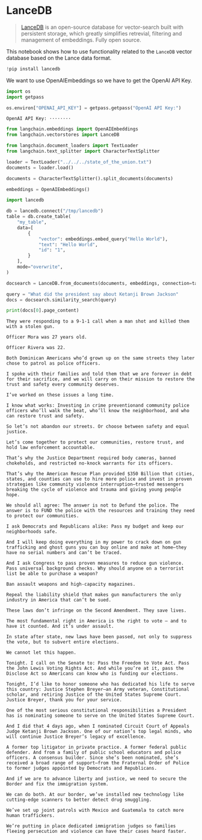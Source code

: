 # LanceDB

>[LanceDB](https://lancedb.com/) is an open-source database for vector-search built with persistent storage, which greatly simplifies retrevial, filtering and management of embeddings. Fully open source.

This notebook shows how to use functionality related to the `LanceDB` vector database based on the Lance data format.


```python
!pip install lancedb
```

We want to use OpenAIEmbeddings so we have to get the OpenAI API Key. 


```python
import os
import getpass

os.environ["OPENAI_API_KEY"] = getpass.getpass("OpenAI API Key:")
```

    OpenAI API Key: ········
    


```python
from langchain.embeddings import OpenAIEmbeddings
from langchain.vectorstores import LanceDB
```


```python
from langchain.document_loaders import TextLoader
from langchain.text_splitter import CharacterTextSplitter

loader = TextLoader("../../../state_of_the_union.txt")
documents = loader.load()

documents = CharacterTextSplitter().split_documents(documents)

embeddings = OpenAIEmbeddings()
```


```python
import lancedb

db = lancedb.connect("/tmp/lancedb")
table = db.create_table(
    "my_table",
    data=[
        {
            "vector": embeddings.embed_query("Hello World"),
            "text": "Hello World",
            "id": "1",
        }
    ],
    mode="overwrite",
)

docsearch = LanceDB.from_documents(documents, embeddings, connection=table)

query = "What did the president say about Ketanji Brown Jackson"
docs = docsearch.similarity_search(query)
```


```python
print(docs[0].page_content)
```

    They were responding to a 9-1-1 call when a man shot and killed them with a stolen gun. 
    
    Officer Mora was 27 years old. 
    
    Officer Rivera was 22. 
    
    Both Dominican Americans who’d grown up on the same streets they later chose to patrol as police officers. 
    
    I spoke with their families and told them that we are forever in debt for their sacrifice, and we will carry on their mission to restore the trust and safety every community deserves. 
    
    I’ve worked on these issues a long time. 
    
    I know what works: Investing in crime preventionand community police officers who’ll walk the beat, who’ll know the neighborhood, and who can restore trust and safety. 
    
    So let’s not abandon our streets. Or choose between safety and equal justice. 
    
    Let’s come together to protect our communities, restore trust, and hold law enforcement accountable. 
    
    That’s why the Justice Department required body cameras, banned chokeholds, and restricted no-knock warrants for its officers. 
    
    That’s why the American Rescue Plan provided $350 Billion that cities, states, and counties can use to hire more police and invest in proven strategies like community violence interruption—trusted messengers breaking the cycle of violence and trauma and giving young people hope.  
    
    We should all agree: The answer is not to Defund the police. The answer is to FUND the police with the resources and training they need to protect our communities. 
    
    I ask Democrats and Republicans alike: Pass my budget and keep our neighborhoods safe.  
    
    And I will keep doing everything in my power to crack down on gun trafficking and ghost guns you can buy online and make at home—they have no serial numbers and can’t be traced. 
    
    And I ask Congress to pass proven measures to reduce gun violence. Pass universal background checks. Why should anyone on a terrorist list be able to purchase a weapon? 
    
    Ban assault weapons and high-capacity magazines. 
    
    Repeal the liability shield that makes gun manufacturers the only industry in America that can’t be sued. 
    
    These laws don’t infringe on the Second Amendment. They save lives. 
    
    The most fundamental right in America is the right to vote – and to have it counted. And it’s under assault. 
    
    In state after state, new laws have been passed, not only to suppress the vote, but to subvert entire elections. 
    
    We cannot let this happen. 
    
    Tonight. I call on the Senate to: Pass the Freedom to Vote Act. Pass the John Lewis Voting Rights Act. And while you’re at it, pass the Disclose Act so Americans can know who is funding our elections. 
    
    Tonight, I’d like to honor someone who has dedicated his life to serve this country: Justice Stephen Breyer—an Army veteran, Constitutional scholar, and retiring Justice of the United States Supreme Court. Justice Breyer, thank you for your service. 
    
    One of the most serious constitutional responsibilities a President has is nominating someone to serve on the United States Supreme Court. 
    
    And I did that 4 days ago, when I nominated Circuit Court of Appeals Judge Ketanji Brown Jackson. One of our nation’s top legal minds, who will continue Justice Breyer’s legacy of excellence. 
    
    A former top litigator in private practice. A former federal public defender. And from a family of public school educators and police officers. A consensus builder. Since she’s been nominated, she’s received a broad range of support—from the Fraternal Order of Police to former judges appointed by Democrats and Republicans. 
    
    And if we are to advance liberty and justice, we need to secure the Border and fix the immigration system. 
    
    We can do both. At our border, we’ve installed new technology like cutting-edge scanners to better detect drug smuggling.  
    
    We’ve set up joint patrols with Mexico and Guatemala to catch more human traffickers.  
    
    We’re putting in place dedicated immigration judges so families fleeing persecution and violence can have their cases heard faster.
    


```python

```
